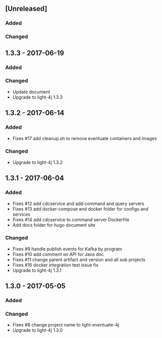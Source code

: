 ## [Unreleased]
### Added

### Changed

## 1.3.3 - 2017-06-19
### Added

### Changed
- Update document
- Upgrade to light-4j 1.3.3

## 1.3.2 - 2017-06-14
### Added
- Fixes #17 add cleanup.sh to remove eventuate containers and images

### Changed
- Upgrade to light-4j 1.3.2


## 1.3.1 - 2017-06-04
### Added
- Fixes #12 add cdcservice and add command and query servers
- Fixes #13 add docker-compose and docker folder for configs and services
- Fixes #14 add cdcservice to command server Dockerfile
- Add docs folder for hugo document site

### Changed
- Fixes #9 handle publish events for Kafka by program
- Fixes #10 add comment on API for Java doc
- Fixes #11 change parent artifact and version and all sub projects
- Fixes #16 docker integration test issue fix 
- Upgrade to light-4j 1.3.1

## 1.3.0 - 2017-05-05
### Added

### Changed
- Fixes #8 change project name to light-eventuate-4j
- Upgrade to light-4j 1.3.0
